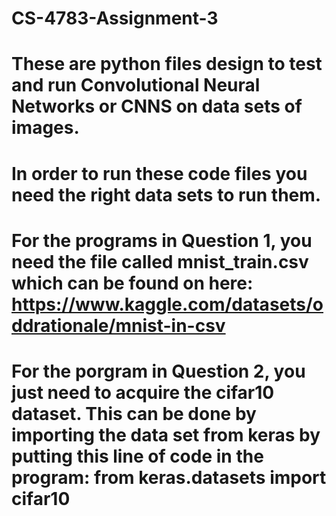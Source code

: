 # CS-4783-Assignment-3
# These are python files design to test and run Convolutional Neural Networks or CNNS on data sets of images.

# In order to run these code files you need the right data sets to run them.
# For the programs in Question 1, you need the file called mnist_train.csv which can be found on here: https://www.kaggle.com/datasets/oddrationale/mnist-in-csv
# For the porgram in Question 2, you just need to acquire the cifar10 dataset. This can be done by importing the data set from keras by putting this line of code in the program: from keras.datasets import cifar10
